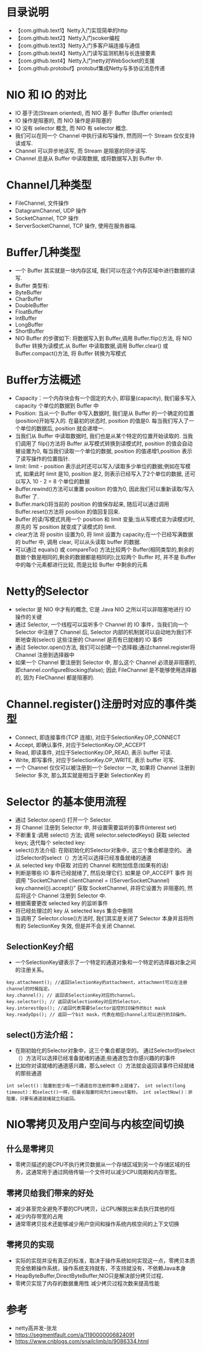 
# 目录说明
- 【com.github.text1】Netty入门实现简单的http  
- 【com.github.text2】Netty入门scoker编程
- 【com.github.text3】Netty入门多客户端连接与通信
- 【com.github.text4】Netty入门读写监测机制与长连接要素
- 【com.github.text4】Netty入门netty对WebSocket的支援
- 【com.github.protobuf】protobuf集成Netty与多协议消息传递

# NIO 和 IO 的对比
- IO 基于流(Stream oriented), 而 NIO 基于 Buffer (Buffer oriented)
- IO 操作是阻塞的, 而 NIO 操作是非阻塞的
- IO 没有 selector 概念, 而 NIO 有 selector 概念.
- 我们可以在同一个 Channel 中执行读和写操作, 然而同一个 Stream 仅仅支持读或写.
- Channel 可以异步地读写, 而 Stream 是阻塞的同步读写.
- Channel 总是从 Buffer 中读取数据, 或将数据写入到 Buffer 中.

# Channel几种类型
- FileChannel, 文件操作
- DatagramChannel, UDP 操作
- SocketChannel, TCP 操作
- ServerSocketChannel, TCP 操作, 使用在服务器端.

# Buffer几种类型
- 一个 Buffer 其实就是一块内存区域, 我们可以在这个内存区域中进行数据的读写.
- Buffer 类型有:
- ByteBuffer
- CharBuffer
- DoubleBuffer
- FloatBuffer
- IntBuffer
- LongBuffer
- ShortBuffer
- NIO Buffer 的步骤如下: 将数据写入到 Buffer,调用 Buffer.flip()方法, 将 NIO Buffer 转换为读模式.从 Buffer 中读取数据,调用 Buffer.clear() 或 Buffer.compact()方法, 将 Buffer 转换为写模式

#  Buffer方法概述
- Capacity：一个内存块会有一个固定的大小, 即容量(capacity), 我们最多写入capacity 个单位的数据到 Buffer 中
- Position: 当从一个 Buffer 中写入数据时, 我们是从 Buffer 的一个确定的位置(position)开始写入的. 在最初的状态时, position 的值是0. 每当我们写入了一个单位的数据后, position 就会递增一.
- 当我们从 Buffer 中读取数据时, 我们也是从某个特定的位置开始读取的. 当我们调用了 filp()方法将 Buffer 从写模式转换到读模式时, position 的值会自动被设置为0, 每当我们读取一个单位的数据, position 的值递增1,position 表示了读写操作的位置指针.
- limit:  limit - position 表示此时还可以写入/读取多少单位的数据;例如在写模式, 如果此时 limit 是10, position 是2, 则表示已经写入了2个单位的数据, 还可以写入 10 - 2 = 8 个单位的数据
- Buffer.rewind()方法可以重置 position 的值为0, 因此我们可以重新读取/写入 Buffer 了.
- Buffer.mark()将当前的 position 的值保存起来, 随后可以通过调用 Buffer.reset()方法将 position 的值回复回来.
- Buffer 的读/写模式共用一个 position 和 limit 变量;当从写模式变为读模式时, 原先的 写 position 就变成了读模式的 limit.
- clear方法 将 positin 设置为0, 将 limit 设置为 capacity;在一个已经写满数据的 buffer 中, 调用 clear, 可以从头读取 buffer 的数据.
- 可以通过 equals() 或 compareTo() 方法比较两个 Buffer(相同类型的,剩余的数据个数是相同的,剩余的数据都是相同的);比较两个 Buffer 时, 并不是 Buffer 中的每个元素都进行比较, 而是比较 Buffer 中剩余的元素


# Netty的Selector
- selector 是 NIO 中才有的概念, 它是 Java NIO 之所以可以非阻塞地进行 IO 操作的关键
- 通过 Selector, 一个线程可以监听多个 Channel 的 IO 事件，当我们向一个 Selector 中注册了 Channel 后, Selector 内部的机制就可以自动地为我们不断地查询(select) 这些注册的 Channel 是否有已就绪的 IO 事件
- 通过 Selector.open()方法, 我们可以创建一个选择器;通过channel.register将 Channel 注册到选择器中
- 如果一个 Channel 要注册到 Selector 中, 那么这个 Channel 必须是非阻塞的, 即channel.configureBlocking(false); 因此 FileChannel 是不能够使用选择器的, 因为 FileChannel 都是阻塞的.

# Channel.register()注册时对应的事件类型
- Connect, 即连接事件(TCP 连接), 对应于SelectionKey.OP_CONNECT
- Accept, 即确认事件, 对应于SelectionKey.OP_ACCEPT
- Read, 即读事件, 对应于SelectionKey.OP_READ, 表示 buffer 可读.
- Write, 即写事件, 对应于SelectionKey.OP_WRITE, 表示 buffer 可写.
- 一个 Channel 仅仅可以被注册到一个 Selector 一次, 如果将 Channel 注册到 Selector 多次, 那么其实就是相当于更新 SelectionKey 的

# Selector 的基本使用流程
- 通过 Selector.open() 打开一个 Selector.
- 将 Channel 注册到 Selector 中, 并设置需要监听的事件(interest set)
- 不断重复:调用 select() 方法; 调用 selector.selectedKeys() 获取 selected keys; 迭代每个 selected key:
- select()方法介绍: 在刚初始化的Selector对象中，这三个集合都是空的。 通过Selector的select（）方法可以选择已经准备就绪的通道 
- 从 selected key 中获取 对应的 Channel 和附加信息(如果有的话)
- 判断是哪些 IO 事件已经就绪了, 然后处理它们. 如果是 OP_ACCEPT 事件 则调用 "SocketChannel clientChannel = ((ServerSocketChannel) key.channel()).accept()" 获取 SocketChannel, 并将它设置为 非阻塞的, 然后将这个 Channel 注册到 Selector 中.
- 根据需要更改 selected key 的监听事件
- 将已经处理过的 key 从 selected keys 集合中删除
- 当调用了 Selector.close()方法时, 我们其实是关闭了 Selector 本身并且将所有的 SelectionKey 失效, 但是并不会关闭 Channel.

## SelectionKey介绍
- 一个SelectionKey键表示了一个特定的通道对象和一个特定的选择器对象之间的注册关系。

```
key.attachment(); //返回SelectionKey的attachment，attachment可以在注册channel的时候指定。
key.channel(); // 返回该SelectionKey对应的channel。
key.selector(); // 返回该SelectionKey对应的Selector。
key.interestOps(); //返回代表需要Selector监控的IO操作的bit mask
key.readyOps(); // 返回一个bit mask，代表在相应channel上可以进行的IO操作。
```
## select()方法介绍：
- 在刚初始化的Selector对象中，这三个集合都是空的。 通过Selector的select（）方法可以选择已经准备就绪的通道;些通道包含你感兴趣的的事件
- 比如你对读就绪的通道感兴趣，那么select（）方法就会返回读事件已经就绪的那些通道

``
int select()：阻塞到至少有一个通道在你注册的事件上就绪了。
int select(long timeout)：和select()一样，但最长阻塞时间为timeout毫秒。
int selectNow()：非阻塞，只要有通道就绪就立刻返回。
``

# NIO零拷贝及用户空间与内核空间切换
## 什么是零拷贝
- 零拷贝描述的是CPU不执行拷贝数据从一个存储区域到另一个存储区域的任务，这通常用于通过网络传输一个文件时以减少CPU周期和内存带宽。

## 零拷贝给我们带来的好处
- 减少甚至完全避免不要的CPU拷贝，让CPU解脱出来去执行其他的任
- 减少内存带宽的占用
- 通常零拷贝技术还能够减少用户空间和操作系统内核空间的上下文切换

## 零拷贝的实现
- 实际的实现并没有真正的标准，取决于操作系统如何实现这一点，零拷贝本质完全依赖操作系统，操作系统支持就有，不支持就没有，不依赖Java本身
- HeapByteBuffer,DirectByteBuffer;NIO只是解决部分拷贝过程、
- 零拷贝实现了内存的数据重用性 减少拷贝过程次数来提高性能



# 参考
- netty高并发-张龙
- https://segmentfault.com/a/1190000006824091
- https://www.cnblogs.com/snailclimb/p/9086334.html